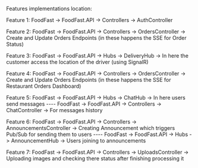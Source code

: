 Features implementations location:

Feature 1: FoodFast -> FoodFast.API -> Controllers -> AuthController

Feature 2: FoodFast -> FoodFast.API -> Controllers -> OrdersController -> Create and Update Orders Endpoints (in these happens the SSE for Order Status)

Feature 3: FoodFast -> FoodFast.API -> Hubs -> DeliveryHub -> In here the customer access the location of the driver (using SignalR)

Feature 4: FoodFast -> FoodFast.API -> Controllers -> OrdersController -> Create and Update Orders Endpoints (in these happens the SSE for Restaurant Orders Dashboard)

Feature 5: FoodFast -> FoodFast.API -> Hubs -> ChatHub -> In here users send messages ---- FoodFast -> FoodFast.API -> Controllers -> ChatController -> For messages history

Feature 6: FoodFast -> FoodFast.API -> Controllers -> AnnouncementsController -> Creating Announcement which triggers Pub/Sub for sending them to users ---- FoodFast -> FoodFast.API -> Hubs -> AnnouncementHub -> Users joining to announcements

Feature 7: FoodFast -> FoodFast.API -> Controllers -> UploadsController -> Uploading images and checking there status after finishing processing it
